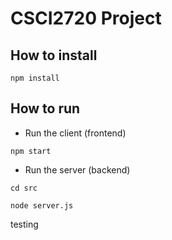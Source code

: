 # CSCI2720 Project
## How to install
```
npm install
```
## How to run
* Run the client (frontend)
```
npm start
```
* Run the server (backend)
```
cd src
```
```
node server.js
```
testing
